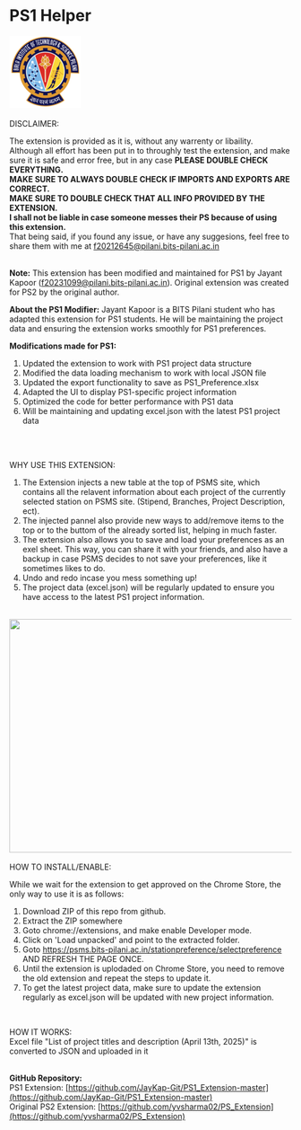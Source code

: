 # PS1 Helper

![Alt text](assets/icon.png) <br/> <br/>
DISCLAIMER:

The extension is provided as it is, without any warrenty or libaility. <br/>
Although all effort has been put in to throughly test the extension, and make sure it is safe and error free, but in any case **PLEASE DOUBLE CHECK EVERYTHING.** <br/>
**MAKE SURE TO ALWAYS DOUBLE CHECK IF IMPORTS AND EXPORTS ARE CORRECT.** <br/>
**MAKE SURE TO DOUBLE CHECK THAT ALL INFO PROVIDED BY THE EXTENSION.** <br/>
**I shall not be liable in case someone messes their PS because of using this extension.** <br/>
That being said, if you found any issue, or have any suggesions, feel free to share them with me at f20212645@pilani.bits-pilani.ac.in
<br/>
<br/>

**Note:** This extension has been modified and maintained for PS1 by Jayant Kapoor (f20231099@pilani.bits-pilani.ac.in). Original extension was created for PS2 by the original author.

**About the PS1 Modifier:**
Jayant Kapoor is a BITS Pilani student who has adapted this extension for PS1 students. 
He will be maintaining the project data and ensuring the extension works smoothly for PS1 preferences.

**Modifications made for PS1:**
1. Updated the extension to work with PS1 project data structure
2. Modified the data loading mechanism to work with local JSON file
3. Updated the export functionality to save as PS1_Preference.xlsx
4. Adapted the UI to display PS1-specific project information
5. Optimized the code for better performance with PS1 data
6. Will be maintaining and updating excel.json with the latest PS1 project data
<br/>
<br/>

WHY USE THIS EXTENSION: <br/>
1) The Extension injects a new table at the top of PSMS site, which contains all the relavent information about each project of the currently selected station on PSMS site. (Stipend, Branches, Project Description, ect). <br/>
2) The injected pannel also provide new ways to add/remove items to the top or to the buttom of the already sorted list, helping in much faster. <br/>
3) The extension also allows you to save and load your preferences as an exel sheet. This way, you can share it with your friends, and also have a backup in case PSMS decides to not save your preferences, like it sometimes likes to do.
4) Undo and redo incase you mess something up!
5) The project data (excel.json) will be regularly updated to ensure you have access to the latest PS1 project information.

<br/>
<img src="https://i.imgur.com/Y8sYBaz.png" width="1024" height="416" />
<br/>

HOW TO INSTALL/ENABLE: <br/>

While we wait for the extension to get approved on the Chrome Store, the only way to use it is as follows: <br/>
1) Download ZIP of this repo from github. <br/>
2) Extract the ZIP somewhere <br/>
3) Goto chrome://extensions, and make enable Developer mode. <br/>
4) Click on 'Load unpacked' and point to the extracted folder. <br/>
5) Goto https://psms.bits-pilani.ac.in/stationpreference/selectpreference AND REFRESH THE PAGE ONCE.
6) Until the extension is uplodaded on Chrome Store, you need to remove the old extension and repeat the steps to update it.
7) To get the latest project data, make sure to update the extension regularly as excel.json will be updated with new project information.
<br/>

HOW IT WORKS: <br/>
Excel file "List of project titles and description (April 13th, 2025)" is converted to JSON and uploaded in it<br/>
<br/>

**GitHub Repository:** <br/>
PS1 Extension: [https://github.com/JayKap-Git/PS1_Extension-master](https://github.com/JayKap-Git/PS1_Extension-master) <br/>
Original PS2 Extension: [https://github.com/yvsharma02/PS_Extension](https://github.com/yvsharma02/PS_Extension)
<br/>
